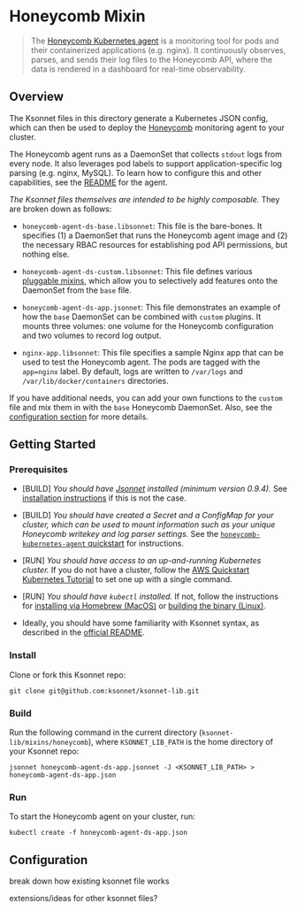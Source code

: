 # Honeycomb Mixin
> The [Honeycomb Kubernetes agent](https://github.com/honeycombio/honeycomb-kubernetes-agent/tree/master) is a monitoring tool for pods and their containerized applications (e.g. nginx). It continuously observes, parses, and sends their log files to the Honeycomb API, where the data is rendered in a dashboard for real-time observability.

## Overview
The Ksonnet files in this directory generate a Kubernetes JSON config, which can then be used to deploy the [Honeycomb](https://honeycomb.io) monitoring agent to your cluster.

The Honeycomb agent runs as a DaemonSet that collects `stdout` logs from every node. It also leverages pod labels to support application-specific log parsing (e.g. nginx, MySQL). To learn how to configure this and other capabilities, see the [ README](https://github.com/honeycombio/honeycomb-kubernetes-agent/blob/master/README.md) for the agent.

*The Ksonnet files themselves are intended to be highly composable.* They are broken down as follows:
* `honeycomb-agent-ds-base.libsonnet`: This file is the bare-bones. It specifies (1) a DaemonSet that runs the Honeycomb agent image and (2) the necessary RBAC resources for establishing pod API permissions, but nothing else.

* `honeycomb-agent-ds-custom.libsonnet`: This file defines various [pluggable mixins](http://ksonnet.heptio.com/#pluggable), which allow you to selectively add features onto the DaemonSet from the `base` file.  

* `honeycomb-agent-ds-app.jsonnet`: This file demonstrates an example of how the `base` DaemonSet can be combined with `custom` plugins. It mounts three volumes: one volume for the Honeycomb configuration and two volumes to record log output.

* `nginx-app.libsonnet`: This file specifies a sample Nginx app that can be used to test the Honeycomb agent. The pods are tagged with the `app=nginx` label. By default, logs are written to `/var/logs` and `/var/lib/docker/containers` directories.

If you have additional needs, you can add your own functions to the `custom` file and mix them in with the `base` Honeycomb DaemonSet. Also, see the [configuration section](#configuration) for more details.

## Getting Started
### Prerequisites
* [BUILD] *You should have [Jsonnet](http://jsonnet.org/) installed (minimum version 0.9.4).* See [installation instructions](https://github.com/ksonnet/ksonnet-lib#install) if this is not the case.

* [BUILD] *You should have created a Secret and a ConfigMap for your cluster, which can be used to mount information such as your unique Honeycomb writekey and log parser settings.* See the [`honeycomb-kubernetes-agent` quickstart](https://github.com/honeycombio/honeycomb-kubernetes-agent/tree/devel#quickstart) for instructions.

* [RUN] *You should have access to an up-and-running Kubernetes cluster.* If you do not have a cluster, follow the [AWS Quickstart Kubernetes Tutorial](http://docs.heptio.com/content/tutorials/aws-cloudformation-k8s.html) to set one up with a single command.

* [RUN] *You should have `kubectl` installed.* If not, follow the instructions for [installing via Homebrew (MacOS)](https://kubernetes.io/docs/tasks/tools/install-kubectl/#install-with-homebrew-on-macos) or [building the binary (Linux)](https://kubernetes.io/docs/tasks/tools/install-kubectl/#tabset-1).

* Ideally, you should have some familiarity with Ksonnet syntax, as described in the [official README](http://ksonnet.heptio.com/docs/core-packages/ksonnet-lib.html#write-your-config-files-with-ksonnet).

### Install
Clone or fork this Ksonnet repo:
```
git clone git@github.com:ksonnet/ksonnet-lib.git
```

### Build

Run the following command in the current directory (`ksonnet-lib/mixins/honeycomb`), where `KSONNET_LIB_PATH` is the home directory of your Ksonnet repo:

```
jsonnet honeycomb-agent-ds-app.jsonnet -J <KSONNET_LIB_PATH> > honeycomb-agent-ds-app.json
```

### Run

To start the Honeycomb agent on your cluster, run:
```
kubectl create -f honeycomb-agent-ds-app.json
```


## Configuration
break down how existing ksonnet file works

extensions/ideas for other ksonnet files?
